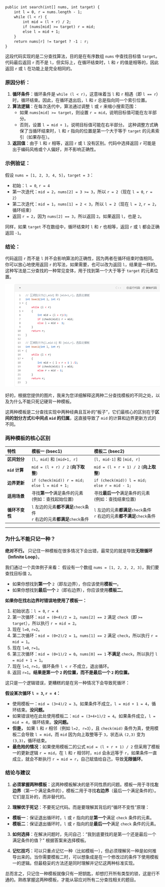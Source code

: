 ```
public int search(int[] nums, int target) {
    int l = 0, r = nums.length - 1;
    while (l < r) {
        int mid = (l + r) / 2;
        if (nums[mid] >= target) r = mid;
        else l = mid + 1;
    }
    return nums[r] != target ? -1 : r;
}
```
这段代码实现的是二分查找算法，目的是在有序数组 `nums` 中查找目标值 `target`。代码最后返回 `r` 而不是 `l`，但实际上，在循环结束时，`l` 和 `r` 的值是相等的，因此返回 `r` 或 `l` 在功能上是完全相同的。

### 原因分析：
1. **循环条件**：循环条件是 `while (l < r)`，这意味着当 `l` 和 `r` 相遇（即 `l == r`）时，循环结束。因此，在循环退出后，`l` 和 `r` 总是指向同一个索引位置。
2. **算法逻辑**：在每次迭代中，算法通过调整 `l` 或 `r` 来缩小搜索范围：
    - 如果 `nums[mid] >= target`，则设置 `r = mid`，说明目标值可能在左半部分。
    - 否则，设置 `l = mid + 1`，说明目标值可能在右半部分。
      这种调整方式确保了当循环结束时，`l` 和 `r` 指向的位置是第一个大于等于 `target` 的元素索引（如果存在）。
3. **返回值**：由于 `l` 和 `r` 相等，返回 `r` 或 `l` 没有区别。代码中选择返回 `r` 可能是出于编码风格或个人偏好，并不影响正确性。

### 示例验证：
假设 `nums = [1, 2, 3, 4, 5]`，`target = 3`：
- 初始：`l = 0`, `r = 4`
- 第一次迭代：`mid = 2`，`nums[2] = 3 >= 3`，所以 `r = 2`（现在 `l = 0`, `r = 2`）
- 第二次迭代：`mid = 1`，`nums[1] = 2 < 3`，所以 `l = 2`（现在 `l = 2`, `r = 2`，循环结束）
- 返回 `r = 2`，因为 `nums[2] == 3`，所以返回 `2`。如果返回 `l`，也是 `2`。

同样，如果 `target` 不在数组中，循环结束时 `l` 和 `r` 也相等，返回 `r` 或 `l` 都会正确返回 `-1`。

### 结论：
代码返回 `r` 而不是 `l` 并不会影响算法的正确性，因为两者在循环结束时值相同。你可以放心地使用返回 `r` 的写法，如果需要，也可以改为返回 `l`，结果是一样的。这种写法是二分查找的一种常见变体，用于找到第一个大于等于 `target` 的元素位置。

![img.png](img.png)


好的，根据您提供的图片，我来为您详细解释这两种二分查找模板的不同之处，以及为什么不能只死记硬背一种模板。

这两种模板是二分查找实现中两种经典且互补的“板子”，它们最核心的区别在于**区间的划分方式**和**中间点 `mid` 的归属**，这直接导致了 `mid` 的计算和边界更新方式的不同。

### 两种模板的核心区别

| 特性 | 模板一 (bsec1) | 模板二 (bsec2) |
| :--- | :--- | :--- |
| **区间划分** | `[l, mid]` 和 `[mid+1, r]` | `[l, mid-1]` 和 `[mid, r]` |
| **`mid` 计算** | `mid = (l + r) / 2` (**向下取整**) | `mid = (l + r + 1) / 2` (**向上取整**) |
| **边界更新** | `if (check(mid)) r = mid;` <br> `else l = mid + 1;` | `if (check(mid)) l = mid;` <br> `else r = mid - 1;` |
| **适用场景** | 寻找**第一个**满足条件的元素<br>(例如：查找起始位置) | 寻找**最后一个**满足条件的元素<br>(例如：查找结束位置) |
| **循环不变性** | `l` 左边的元素**都不满足**`check`条件<br>`r` 右边的元素**都满足**`check`条件 | `l` 左边的元素**都满足**`check`条件<br>`r` 右边的元素**都不满足**`check`条件 |

---

### 为什么不能只记一种？

**绝对不行。** 只记住一种模板在很多情况下会出错，最常见的就是导致**无限循环（Infinite Loop）**。

我们通过一个具体例子来看：
假设有一个数组 `nums = [1, 2, 2, 2, 3]`，我们要查找目标值 `2`。
- 如果你想找到**第一个** `2`（即左边界），你应该使用**模板一**。
- 如果你想找到**最后一个** `2`（即右边界），你应该使用**模板二**。

**如果你在找右边界时错误地使用了模板一：**

1.  初始状态：`l = 0`, `r = 4`
2.  第一次循环：`mid = (0+4)/2 = 2`。`nums[2] == 2` 满足 `check`（即 `>= target`），所以执行 `r = mid = 2`。
3.  现在 `l=0`, `r=2`。
4.  第二次循环：`mid = (0+2)/2 = 1`。`nums[1] == 2` 满足 `check`，所以执行 `r = mid = 1`。
5.  现在 `l=0`, `r=1`。
6.  第三次循环：`mid = (0+1)/2 = 0`。`nums[0] == 1` **不满足** `check`，所以执行 `l = mid + 1 = 1`。
7.  现在 `l=1`, `r=1`，循环条件 `l < r` 不成立，退出循环。
8.  返回 `r=1`。**结果是第一个 `2` 的位置，而不是最后一个 `2` 的位置。**

这只是一个逻辑错误，更糟糕的是在另一种情况下会导致死循环：

**假设某次循环 `l = 3`, `r = 4`：**
- 使用模板一：`mid = (3+4)/2 = 3`。如果条件不成立，`l = mid + 1 = 4`，循环结束。**没问题。**
- 如果错误地在此处使用模板二：`mid = (3+4+1)/2 = 4`。如果条件成立，`l = mid = 4`，循环结束。**没问题。**
- **但是，** 如果 `l` 和 `r` 相邻（例如 `l=2, r=3`），且 `check(mid)` 条件为真，使用模板二会导致 `l = mid`，而 `mid` 因为向上取整等于 `3`，状态从 `(2,3)` 变为 `(3,3)`，循环结束。
- **最危险的情况**：如果使用模板二的公式 `mid = (l + r + 1) / 2` 但采用了模板一的更新逻辑 `r = mid`，在 `l` 和 `r` 相邻时，`mid` 会永远等于 `r`，如果条件一直成立，就会不断执行 `r = mid = r`，自己赋值给自己，导致**无限循环**。

### 结论与建议

1.  **必须掌握两种模板**：这两种模板解决的是不同性质的问题。模板一用于寻找**左边界**（第一个满足条件的），模板二用于寻找**右边界**（最后一个满足条件的）。它们是互补的，而非替代的。

2.  **理解优于死记**：不要死记代码。而是要理解其背后的“循环不变性”原理：
   - **模板一**：保证退出循环时，`l` 或 `r` 指向的是**第一个**满足 `check` 条件的元素。
   - **模板二**：保证退出循环时，`l` 或 `r` 指向的是**最后一个**满足 `check` 条件的元素。

3.  **如何选择**：在解决问题时，先问自己：“我到底要找的是第一个还是最后一个满足条件的值？” 根据答案来选择模板。

4.  **记忆技巧**：可以只重点记忆一种（比如模板一），但必须理解另一种是如何推导出来的。当你需要模板二时，可以想象成是在一个修改过的条件下使用模板一的逻辑。但最稳妥的方法还是同时理解并记忆这两种标准实现。

总而言之，只记住一种模板就像只有一把钥匙，却想打开所有类型的锁，这是行不通的。熟练掌握这两种模板，才能从容应对所有二分查找相关的题目。